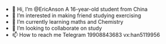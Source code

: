 - 👋 Hi, I’m @EricAnson A 16-year-old student from China
- 👀 I’m interested in making friend  studying exercising
- 🌱 I’m currently learning maths and Chemistry
- 💞️ I’m looking to collaborate on study
- 📫 How to reach me Telegram 19908843683
vx:han5119956
<!---
EricAnson/EricAnson is a ✨ special ✨ repository because its `README.md` (this file) appears on your GitHub profile.
You can click the Preview link to take a look at your changes.
--->
